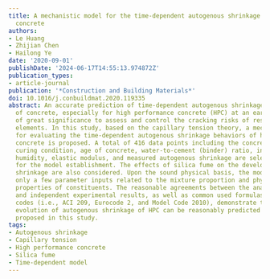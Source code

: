 ```yaml
---
title: A mechanistic model for the time-dependent autogenous shrinkage of high performance
  concrete
authors:
- Le Huang
- Zhijian Chen
- Hailong Ye
date: '2020-09-01'
publishDate: '2024-06-17T14:55:13.974872Z'
publication_types:
- article-journal
publication: '*Construction and Building Materials*'
doi: 10.1016/j.conbuildmat.2020.119335
abstract: An accurate prediction of time-dependent autogenous shrinkage behaviors
  of concrete, especially for high performance concrete (HPC) at an early age, is
  of great significance to assess and control the cracking risks of restrained structural
  elements. In this study, based on the capillary tension theory, a mechanistic model
  for evaluating the time-dependent autogenous shrinkage behaviors of high performance
  concrete is proposed. A total of 416 data points including the concrete composition,
  curing condition, age of concrete, water-to-cement (binder) ratio, internal relative
  humidity, elastic modulus, and measured autogenous shrinkage are selectively collected
  for the model establishment. The effects of silica fume on the development of autogenous
  shrinkage are also considered. Upon the sound physical basis, the model requires
  only a few parameter inputs related to the mixture proportion and physicochemical
  properties of constituents. The reasonable agreements between the analytical predictions
  and independent experimental results, as well as common used formulas from different
  codes (i.e., ACI 209, Eurocode 2, and Model Code 2010), demonstrate that the time-dependent
  evolution of autogenous shrinkage of HPC can be reasonably predicted by the model
  proposed in this study.
tags:
- Autogenous shrinkage
- Capillary tension
- High performance concrete
- Silica fume
- Time-dependent model
---
```


